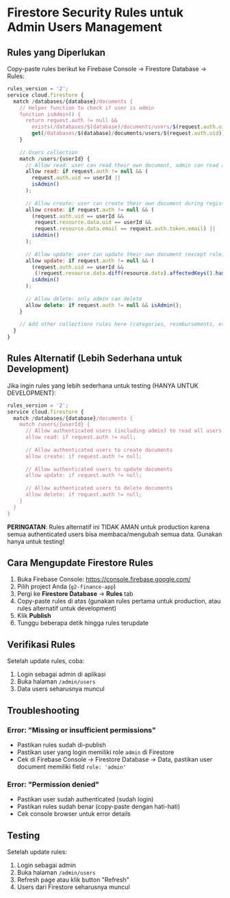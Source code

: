 # Firestore Security Rules untuk Admin Users Management

## Rules yang Diperlukan

Copy-paste rules berikut ke Firebase Console → Firestore Database → Rules:

```javascript
rules_version = '2';
service cloud.firestore {
  match /databases/{database}/documents {
    // Helper function to check if user is admin
    function isAdmin() {
      return request.auth != null && 
        exists(/databases/$(database)/documents/users/$(request.auth.uid)) &&
        get(/databases/$(database)/documents/users/$(request.auth.uid)).data.role == 'admin';
    }
    
    // Users collection
    match /users/{userId} {
      // Allow read: user can read their own document, admin can read all
      allow read: if request.auth != null && (
        request.auth.uid == userId || 
        isAdmin()
      );
      
      // Allow create: user can create their own document during registration, admin can create any
      allow create: if request.auth != null && (
        (request.auth.uid == userId && 
         request.resource.data.uid == userId &&
         request.resource.data.email == request.auth.token.email) ||
        isAdmin()
      );
      
      // Allow update: user can update their own document (except role), admin can update any
      allow update: if request.auth != null && (
        (request.auth.uid == userId && 
         (!request.resource.data.diff(resource.data).affectedKeys().hasAny(['role']))) ||
        isAdmin()
      );
      
      // Allow delete: only admin can delete
      allow delete: if request.auth != null && isAdmin();
    }
    
    // Add other collections rules here (categories, reimbursements, etc.)
  }
}
```

## Rules Alternatif (Lebih Sederhana untuk Development)

Jika ingin rules yang lebih sederhana untuk testing (HANYA UNTUK DEVELOPMENT):

```javascript
rules_version = '2';
service cloud.firestore {
  match /databases/{database}/documents {
    match /users/{userId} {
      // Allow authenticated users (including admin) to read all users
      allow read: if request.auth != null;
      
      // Allow authenticated users to create documents
      allow create: if request.auth != null;
      
      // Allow authenticated users to update documents
      allow update: if request.auth != null;
      
      // Allow authenticated users to delete documents
      allow delete: if request.auth != null;
    }
  }
}
```

**PERINGATAN**: Rules alternatif ini TIDAK AMAN untuk production karena semua authenticated users bisa membaca/mengubah semua data. Gunakan hanya untuk testing!

## Cara Mengupdate Firestore Rules

1. Buka Firebase Console: https://console.firebase.google.com/
2. Pilih project Anda (`g2-finance-app`)
3. Pergi ke **Firestore Database** → **Rules** tab
4. Copy-paste rules di atas (gunakan rules pertama untuk production, atau rules alternatif untuk development)
5. Klik **Publish**
6. Tunggu beberapa detik hingga rules terupdate

## Verifikasi Rules

Setelah update rules, coba:
1. Login sebagai admin di aplikasi
2. Buka halaman `/admin/users`
3. Data users seharusnya muncul

## Troubleshooting

### Error: "Missing or insufficient permissions"
- Pastikan rules sudah di-publish
- Pastikan user yang login memiliki role `admin` di Firestore
- Cek di Firebase Console → Firestore Database → Data, pastikan user document memiliki field `role: 'admin'`

### Error: "Permission denied"
- Pastikan user sudah authenticated (sudah login)
- Pastikan rules sudah benar (copy-paste dengan hati-hati)
- Cek console browser untuk error details

## Testing

Setelah update rules:
1. Login sebagai admin
2. Buka halaman `/admin/users`
3. Refresh page atau klik button "Refresh"
4. Users dari Firestore seharusnya muncul




